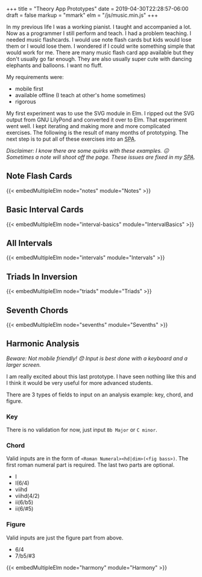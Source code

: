 +++
title = "Theory App Prototypes"
date = 2019-04-30T22:28:57-06:00
draft = false
markup = "mmark"
elm = "/js/music.min.js"
+++


In my previous life I was a working pianist. I taught and accompanied a lot. Now as a programmer I still perform and teach. I had a problem teaching. I needed music flashcards. I would use note flash cards but kids would lose them or I would lose them. I wondered if I could write something simple that would work for me. There are many music flash card app available but they don't usually go far enough. They are also usually super cute with dancing elephants and balloons. I want no fluff.

My requirements were:

- mobile first
- available offline (I teach at other's home sometimes)
- rigorous

My first experiment was to use the SVG module in Elm. I ripped out the SVG output from GNU LilyPond and converted it over to Elm. That experiment went well. I kept iterating and making more and more complicated exercises. The following is the result of many months of prototyping. The next step is to put all of these exercises into an <abbr title="Single Page Application">SPA</abbr>.

*Disclaimer: I know there are some quirks with these examples. :confounded: Sometimes a note will shoot off the page. These issues are fixed in my <abbr title="Single Page Application">SPA</abbr>.*

## Note Flash Cards

{{< embedMultipleElm node="notes" module="Notes" >}}

## Basic Interval Cards

{{< embedMultipleElm node="interval-basics" module="IntervalBasics" >}}

## All Intervals

{{< embedMultipleElm node="intervals" module="Intervals" >}}

## Triads In Inversion

{{< embedMultipleElm node="triads" module="Triads" >}}

## Seventh Chords

{{< embedMultipleElm node="sevenths" module="Sevenths" >}}

## Harmonic Analysis

*Beware: Not mobile friendly! :disappointed: Input is best done with a keyboard and a larger screen.*

I am really excited about this last prototype. I have seen nothing like this and I think it would be very useful for more advanced students.

There are 3 types of fields to input on an analysis example: key, chord, and figure.

### Key

There is no validation for now, just input `Bb Major` or `C minor`.

### Chord

Valid inputs are in the form of `<Roman Numeral><hd|dim>(<fig bass>)`. The first roman numeral part is required. The last two parts are optional.

- I
- I(6/4)
- viihd
- viihd(4/2)
- ii(6/b5)
- ii(6/#5)

### Figure

Valid inputs are just the figure part from above.

- 6/4
- 7/b5/#3

{{< embedMultipleElm node="harmony" module="Harmony" >}}



